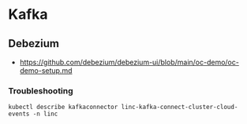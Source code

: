 # Kafka

## Debezium

- <https://github.com/debezium/debezium-ui/blob/main/oc-demo/oc-demo-setup.md>

### Troubleshooting

```shell
kubectl describe kafkaconnector linc-kafka-connect-cluster-cloud-events -n linc
```
